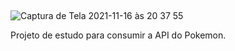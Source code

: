 ##


![Captura de Tela 2021-11-16 às 20 37 55](https://user-images.githubusercontent.com/10540844/142083515-d03e731b-5764-4341-923f-5244c7d3ed62.png)


Projeto de estudo para consumir a API do Pokemon. 
